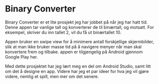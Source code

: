 # Binary Converter
Binary Converter er et lite prosjekt jeg har jobbet på når jeg har hatt tid. Denne appen tar vanlige tall og konverterer de til binærtall, og motsatt. For eksempel, skriver du inn tallet 2, vil du få ut binærtallet 10. 

Appen bruker en swipe view for å minimere antall forskjellige skjermbilder, slik at man ikke bruker masse tid på å navigere menyer når man skal konvertere frem og tilbake. appen er tilgjengelig på Android gjennom Google Play her.

Med dette prosjektet har jeg lært meg en del om Android Studio, samt litt om det å designe en app. Videre har jeg et par ideer for hva jeg vil gjøre videre, nemlig et spill, men mer om det senere.

